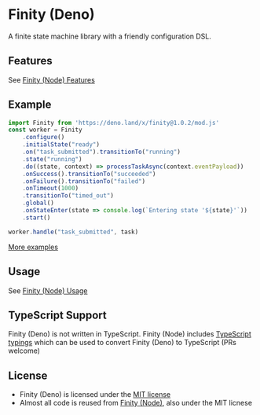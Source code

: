 # Finity (Deno)

A finite state machine library with a friendly configuration DSL.

## Features

See [Finity (Node) Features](https://github.com/nickuraltsev/finity#features)

## Example

```javascript
import Finity from 'https://deno.land/x/finity@1.0.2/mod.js'
const worker = Finity
    .configure()
    .initialState("ready")
    .on("task_submitted").transitionTo("running")
    .state("running")
    .do((state, context) => processTaskAsync(context.eventPayload))
    .onSuccess().transitionTo("succeeded")
    .onFailure().transitionTo("failed")
    .onTimeout(1000)
    .transitionTo("timed_out")
    .global()
    .onStateEnter(state => console.log(`Entering state '${state}'`))
    .start()

worker.handle("task_submitted", task)
```

[More examples](https://github.com/nickuraltsev/finity/tree/master/examples)

## Usage

See [Finity (Node) Usage](https://github.com/nickuraltsev/finity#usage)

## TypeScript Support

Finity (Deno) is not written in TypeScript.
Finity (Node) includes [TypeScript typings](https://github.com/nickuraltsev/finity/blob/master/index.d.ts) which can be used to convert Finity (Deno) to TypeScript (PRs welcome)

## License

- Finity (Deno) is licensed under the [MIT license](https://github.com/nickuraltsev/finity/blob/master/LICENSE)
- Almost all code is reused from [Finity (Node)](https://github.com/nickuraltsev/finity), also under the MIT licnese
